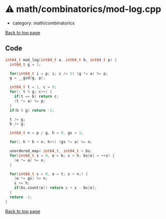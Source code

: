 <!-- mathjax config similar to math.stackexchange -->
<script type="text/javascript" async
  src="https://cdnjs.cloudflare.com/ajax/libs/mathjax/2.7.5/MathJax.js?config=TeX-MML-AM_CHTML">
</script>
<script type="text/x-mathjax-config">
  MathJax.Hub.Config({
    TeX: { equationNumbers: { autoNumber: "AMS" }},
    tex2jax: {
      inlineMath: [ ['$','$'] ],
      processEscapes: true
    },
    "HTML-CSS": { matchFontHeight: false },
    displayAlign: "left",
    displayIndent: "2em"
  });
</script>

<script type="text/javascript" src="https://cdnjs.cloudflare.com/ajax/libs/jquery/3.4.1/jquery.min.js"></script>
<script src="https://cdn.jsdelivr.net/npm/jquery-balloon-js@1.1.2/jquery.balloon.min.js" integrity="sha256-ZEYs9VrgAeNuPvs15E39OsyOJaIkXEEt10fzxJ20+2I=" crossorigin="anonymous"></script>
<script type="text/javascript" src="../../../assets/js/copy-button.js"></script>
<link rel="stylesheet" href="../../../assets/css/copy-button.css" />


# :warning: math/combinatorics/mod-log.cpp
* category: math/combinatorics


[Back to top page](../../../index.html)



## Code
```cpp
int64_t mod_log(int64_t a, int64_t b, int64_t p) {
  int64_t g = 1;

  for(int64_t i = p; i; i /= 2) (g *= a) %= p;
  g = __gcd(g, p);

  int64_t t = 1, c = 0;
  for(; t % g; c++) {
    if(t == b) return c;
    (t *= a) %= p;
  }
  if(b % g) return -1;

  t /= g;
  b /= g;

  int64_t n = p / g, h = 0, gs = 1;

  for(; h * h < n; h++) (gs *= a) %= n;

  unordered_map< int64_t, int64_t > bs;
  for(int64_t s = 0, e = b; s < h; bs[e] = ++s) {
    (e *= a) %= n;
  }

  for(int64_t s = 0, e = t; s < n;) {
    (e *= gs) %= n;
    s += h;
    if(bs.count(e)) return c + s - bs[e];
  }
  return -1;
}

```

[Back to top page](../../../index.html)

